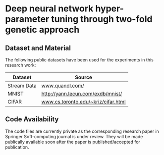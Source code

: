 # Deep neural network hyper-parameter tuning through two-fold genetic approach

## Dataset and Material
The following public datasets have been used for the experiments in this research work:

Dataset  | Source
------------- | -------------
Stream Data  | www.quandl.com/
MNIST  | http://yann.lecun.com/exdb/mnist/
CIFAR  | www.cs.toronto.edu/~kriz/cifar.html

## Code Availability
The code files are currently private as the corresponding research paper in Springer Soft-computing journal is under review. They will be made publically available soon after the paper is published/accepted for publication.

